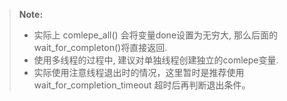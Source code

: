 > **Note:**
> - 实际上 comlepe_all() 会将变量done设置为无穷大, 那么后面的wait_for_completon()将直接返回.
> - 使用多线程的过程中, 建议对单独线程创建独立的comlepe变量.
> - 实际使用注意线程退出时的情况，这里暂时是推荐使用 wait_for_completion_timeout 超时后再判断退出条件。
